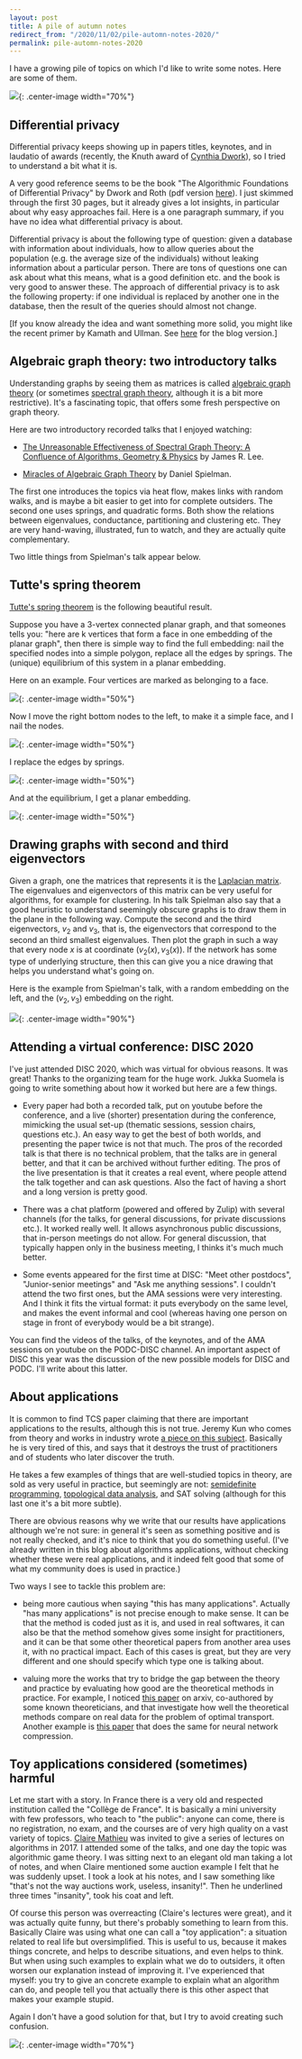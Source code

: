```yaml
---
layout: post
title: A pile of autumn notes 
redirect_from: "/2020/11/02/pile-automn-notes-2020/"
permalink: pile-automn-notes-2020
---
```


I have a growing pile of topics on which I'd like to write some notes. Here are 
some of them.

![](../assets/arbre-automne.png){: .center-image width="70%"}
 

## Differential privacy

Differential privacy keeps showing up in papers titles, keynotes, and in 
laudatio of awards (recently, the Knuth award of 
[Cynthia Dwork](https://en.wikipedia.org/wiki/Cynthia_Dwork)), so I tried to
understand a bit what it is. 

A very good reference seems to be the book "The Algorithmic Foundations of 
Differential Privacy" by Dwork and Roth
(pdf version [here](https://www.cis.upenn.edu/~aaroth/Papers/privacybook.pdf)). 
I just skimmed through the first 30 pages, but it already gives a lot 
insights, in particular about why easy approaches fail. Here is a one paragraph 
summary, if you have no idea what differential privacy is about.

Differential privacy is about the following type of question: given a database
with information about individuals, how to allow queries about the population 
(e.g. the average size of the individuals) without leaking information about a 
particular person. There are tons of questions one can ask about what this 
means, what is a good definition etc. and the book is very good to answer these. 
The approach of differential privacy is to ask the following property: if one
individual is replaced by another one in the database, then the result of the 
queries should almost not change. 

[If you know already the idea and want something more solid, you might like the 
recent primer by Kamath and Ullman. See 
[here](https://kamathematics.wordpress.com/2020/04/14/a-primer-on-private-statistics-part-i/)
for the blog version.]

## Algebraic graph theory: two introductory talks

Understanding graphs by seeing them as matrices
is called [algebraic graph theory](https://en.wikipedia.org/wiki/Algebraic_graph_theory)
(or sometimes 
[spectral graph theory](https://en.wikipedia.org/wiki/Spectral_graph_theory), 
although it is a bit more restrictive). It's a fascinating topic, that offers 
some fresh perspective on graph theory. 

Here are two introductory recorded talks that I enjoyed watching:

* [The Unreasonable Effectiveness of Spectral Graph Theory: A Confluence of Algorithms, Geometry & Physics](https://www.youtube.com/watch?v=8XJes6XFjxM) by James R. Lee.

* [Miracles of Algebraic Graph Theory](https://www.youtube.com/watch?v=CDMQR422LGM)
by Daniel Spielman.

The first one introduces the topics via heat flow, makes links with random 
walks, and is maybe a bit easier to get into for complete outsiders. The second 
one uses springs, and quadratic forms. Both show the relations between eigenvalues,
conductance, partitioning and clustering etc. They are very hand-waving, 
illustrated, fun to watch, and they are actually quite complementary.

Two little things from Spielman's talk appear below.

## Tutte's spring theorem

[Tutte's spring theorem](https://en.wikipedia.org/wiki/Tutte_embedding) is the 
following beautiful result. 

Suppose you have a 3-vertex connected planar graph, and that someones tells you:
"here are k vertices that form a face in one embedding of the planar graph", 
then there is simple way to find the full embedding: nail the specified nodes 
into a simple polygon, replace all the edges by springs. The (unique) 
equilibrium of this system in a planar embedding. 

Here on an example. Four vertices are marked as belonging to a face.
 
![](../assets/tutte-spring-1.png){: .center-image width="50%"}

Now I move the right bottom nodes to the left, to make it a simple face, and I 
nail the nodes.
 
![](../assets/tutte-spring-2.png){: .center-image width="50%"}

I replace the edges by springs.

![](../assets/tutte-spring-3.png){: .center-image width="50%"}

And at the equilibrium, I get a planar embedding.

![](../assets/tutte-spring-4.png){: .center-image width="50%"}


## Drawing graphs with second and third eigenvectors

Given a graph, one the matrices that represents it is the 
[Laplacian matrix](https://en.wikipedia.org/wiki/Laplacian_matrix). 
The eigenvalues and eigenvectors of this matrix can be very useful for algorithms,
for example for clustering. In his talk Spielman also say that a good heuristic
to understand seemingly obscure graphs is to draw them in the plane in the 
following way. Compute the second and the third eigenvectors, $v_2$ and $v_3$, 
that is, the eigenvectors that correspond to the second an third smallest 
eigenvalues. Then plot the graph in such a way that every node $x$ is at 
coordinate $(v_2(x), v_3(x))$. If the network has some type of underlying
structure, then this can give you a nice drawing that helps you understand
what's going on.

Here is the example from Spielman's talk, with a random embedding on the left, 
and the $(v_2,v_3)$ embedding on the right.

![](../assets/algebraic-graph.png){: .center-image width="90%"}

## Attending a virtual conference: DISC 2020

I've just attended DISC 2020, which was virtual for obvious reasons. It was 
great! Thanks to the organizing team for the huge work. Jukka Suomela is going 
to write something about how it worked but here are a few things. 

* Every paper had both a recorded talk, put on youtube before the conference, 
and a live (shorter) presentation during the conference, mimicking the 
usual set-up (thematic sessions, session chairs, questions etc.). An easy way to
get the best of both worlds, and presenting the paper twice is not that much.
The pros of the recorded talk is that there is no technical problem, that the 
talks are in general better, and that it can be archived without further editing.
The pros of the live presentation is that it creates a real event, where people 
attend the talk together and can ask questions. Also the fact of having a short
and a long version is pretty good. 

* There was a chat platform (powered and offered by Zulip) with several 
channels (for the talks, for general discussions, for private discussions etc.).
It worked really well. It allows asynchronous public discussions, that in-person
meetings do not allow. For general discussion, that typically happen only in the
business meeting, I thinks it's much much better. 

* Some events appeared for the first time at DISC: "Meet other postdocs", 
"Junior-senior meetings" and "Ask me anything sessions". I couldn't attend the 
two first ones, but the AMA sessions were very interesting. And I think it fits 
the virtual format: it puts everybody on the same level, and makes the event 
informal and cool (whereas having one person on stage in front of everybody 
would be a bit strange). 

You can find the videos of the talks, of the keynotes, and of the AMA sessions 
on youtube on the PODC-DISC channel. An important aspect of DISC this year was
the discussion of the new possible models for DISC and PODC. I'll write about 
this latter. 

## About applications

It is common to find TCS paper claiming that there are important applications to 
the results, although this is not true. Jeremy Kun who comes from theory and works in industry
wrote [a piece on this subject](https://buttondown.email/j2kun/archive/whats-in-production/). 
Basically he is very tired of this, and says that
it destroys the trust of practitioners and of students who later discover the 
truth. 

He takes a few examples of things that are well-studied topics in theory, are 
sold as very useful in practice, but seemingly are not: 
[semidefinite programming](https://en.wikipedia.org/wiki/Semidefinite_programming),
[topological data analysis](https://en.wikipedia.org/wiki/Topological_data_analysis),
and SAT solving (although for this last one it's a bit more subtle). 

There are obvious reasons why we write that our results have applications although 
we're not sure: in general it's seen as something positive and is not really 
checked, and it's nice to think that you do something useful. (I've already 
written in this blog about algorithms applications, without checking whether
these were real applications, and it indeed felt good that some of what my 
community does is used in practice.)

Two ways I see to tackle this problem are: 

* being more cautious when saying "this has many applications". Actually 
"has many applications" is not precise enough to make sense. It can be 
that the method is coded just as it is, and used in real softwares, it can also 
be that the method somehow gives some insight for practitioners, and it can 
be that some other theoretical papers from another area uses it, with no 
practical impact. Each of this cases is great, but they are very different and
one should specify which type one is talking about. 

* valuing more the works  that try to bridge the gap between the theory and 
practice by evaluating how good are the theoretical methods in practice. 
For example, I noticed 
[this paper](https://arxiv.org/pdf/2005.01182.pdf) on arxiv, co-authored by 
some known theoreticians, and that investigate how well the theoretical methods 
compare on real data for the problem of optimal transport. Another example is 
[this paper](https://arxiv.org/abs/1910.11144) that does the same for neural 
network compression.

## Toy applications considered (sometimes) harmful

Let me start with a story. In France there is a very old and respected 
institution called the "Collège de France". It is basically a mini university 
with few professors, who teach to "the public": anyone can come, there is no
registration, no exam, and the courses are of very high quality on a vast variety 
of topics. [Claire Mathieu](http://www.di.ens.fr/ClaireMathieu.html) was invited
to give a series of lectures on algorithms in 2017. I attended some of the 
talks, and one day the topic was algorithmic game theory. 
I was sitting next to an elegant old man taking a
lot of notes, and when Claire mentioned some auction example I felt that he was 
suddenly upset. I took a 
look at his notes, and I saw something like "that's not the way auctions work, 
useless, insanity!". Then he underlined three times "insanity", took his coat 
and left. 

Of course this person was overreacting (Claire's lectures were great), and it 
was actually quite funny, but there's probably something to learn from this. 
Basically Claire was using what one can call a "toy application": a situation
related to real life but oversimplified. This is useful to us, because it makes
things concrete, and helps to describe situations, and even helps to think. But 
when using such examples to explain what we do to outsiders, it often worsen 
our explanation instead of improving it. I've experienced that myself: you try 
to give an concrete example to explain what an algorithm can do, and people
tell you that actually there is this other aspect that makes your example stupid. 

Again I don't have a good solution for that, but I try to avoid creating such 
confusion. 

![](../assets/alice-bob-apples.png){: .center-image width="70%"}

